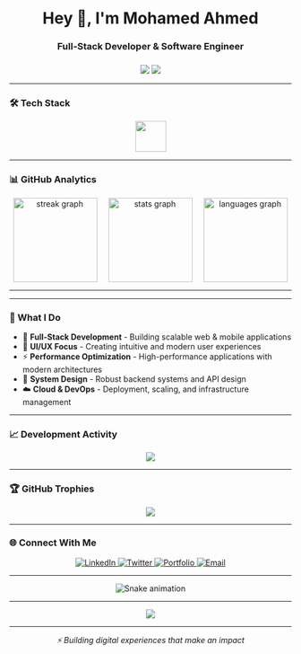 <h1 align="center">Hey 👋, I'm Mohamed Ahmed</h1>
<h3 align="center">Full-Stack Developer & Software Engineer</h3>

###

<div align="center">
  <img src="https://visitor-badge.laobi.icu/badge?page_id=Mohamed4P.Mohamed4P&left_text=Profile%20Views"  />
  <img src="https://img.shields.io/github/followers/Mohamed4P?label=Followers&style=social"  />
</div>

---

### 🛠️ Tech Stack

<div align="center">
  <img src="https://skillicons.dev/icons?i=react,nextjs,typescript,javascript,nodejs,nestjs,tailwind,redux,graphql,go,rust,python,php,mysql,postgres,oracle,aws,docker,linux,nginx,git,github,figma" height="55" />
</div>

---

### 📊 GitHub Analytics

<div align="center" style="display: flex; gap: 20px; justify-content: center; flex-wrap: wrap;">
  <img src="https://streak-stats.demolab.com?user=Mohamed4P&theme=dracula&hide_border=true&background=0D1117" height="150" alt="streak graph" />
  <img src="https://github-readme-stats.vercel.app/api?username=Mohamed4P&hide_title=true&hide_rank=false&show_icons=true&include_all_commits=true&count_private=true&disable_animations=false&theme=dracula&locale=en&hide_border=true&bg_color=0D1117" height="150" alt="stats graph" />
  <img src="https://github-readme-stats.vercel.app/api/top-langs?username=Mohamed4P&locale=en&hide_title=false&layout=compact&card_width=320&langs_count=6&theme=dracula&hide_border=true&bg_color=0D1117" height="150" alt="languages graph" />
</div>

---


---

### 🎯 What I Do

- 💼 **Full-Stack Development** - Building scalable web & mobile applications
- 🎨 **UI/UX Focus** - Creating intuitive and modern user experiences  
- ⚡ **Performance Optimization** - High-performance applications with modern architectures
- 🔧 **System Design** - Robust backend systems and API design
- ☁️ **Cloud & DevOps** - Deployment, scaling, and infrastructure management

---

### 📈 Development Activity

<!-- GitHub Activity Graph -->
<div align="center">
  <img src="https://github-readme-activity-graph.vercel.app/graph?username=Mohamed4P&custom_title=Mohamed's%20GitHub%20Activity&theme=dracula&bg_color=0D1117&hide_border=true&line=BD93F9&point=FFFFFF&area_color=BD93F9&area=true" />
</div>

---

### 🏆 GitHub Trophies

<div align="center">
  <img src="https://github-profile-trophy.vercel.app/?username=Mohamed4P&theme=dracula&no-frame=true&no-bg=false&margin-w=4&row=2&column=4" />
</div>

---

### 🌐 Connect With Me

<div align="center">
  <a href="https://linkedin.com/in/your-profile" target="_blank">
    <img src="https://img.shields.io/badge/LinkedIn-0077B5?style=for-the-badge&logo=linkedin&logoColor=white" alt="LinkedIn"/>
  </a>
  <a href="https://twitter.com/your-profile" target="_blank">
    <img src="https://img.shields.io/badge/Twitter-1DA1F2?style=for-the-badge&logo=twitter&logoColor=white" alt="Twitter"/>
  </a>
  <a href="https://portfolio-yourname.vercel.app" target="_blank">
    <img src="https://img.shields.io/badge/Portfolio-FF7139?style=for-the-badge&logo=firefox&logoColor=white" alt="Portfolio"/>
  </a>
  <a href="mailto:your.email@domain.com" target="_blank">
    <img src="https://img.shields.io/badge/Email-D14836?style=for-the-badge&logo=gmail&logoColor=white" alt="Email"/>
  </a>
</div>

---

<div align="center">
  
  ![Snake animation](https://github.com/Mohamed4P/Mohamed4P/blob/output/github-contribution-grid-snake.svg)
  
</div>

---

<div align="center">
  <img src="https://spotify-github-profile.kittinanx.com/api/view?uid=your-spotify-id&cover_image=true&theme=default&bar_color=bd93f9&bar_color_cover=true" />
</div>

---

<p align="center">
  <i>⚡ Building digital experiences that make an impact</i>
</p>
